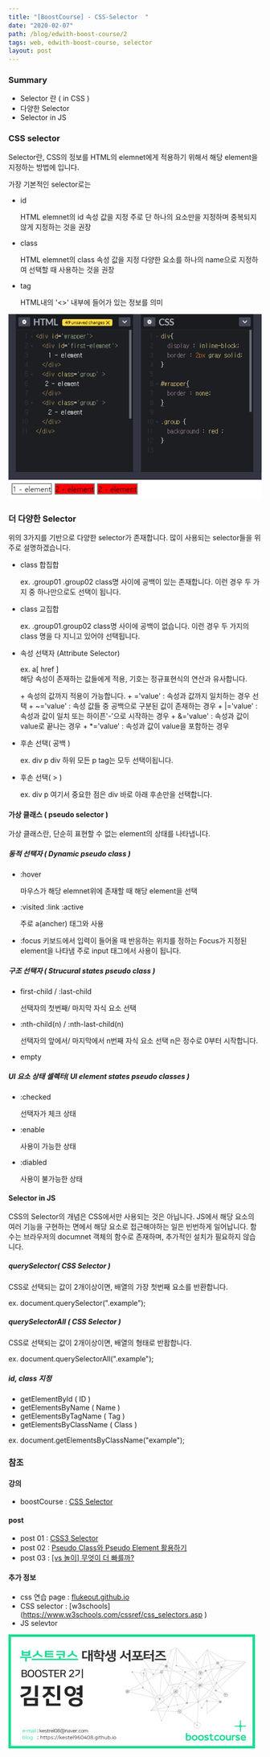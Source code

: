 ```yaml
---
title: "[BoostCourse] - CSS-Selector  "
date: "2020-02-07"
path: /blog/edwith-boost-course/2
tags: web, edwith-boost-course, selector
layout: post
---
```


### Summary
 - Selector 란 ( in CSS )
 - 다양한 Selector 
 - Selector in JS


### CSS selector 
 Selector란, CSS의 정보를 HTML의 elemnet에게 적용하기 위해서 해당 element을 지정하는 방법에 입니다.
 
가장 기본적인 selector로는 
 - id 
   
   HTML elemnet의 id 속성 값을 지정 
   주로 단 하나의 요소만을 지정하며 중복되지 않게 지정하는 것을 권장

 - class

   HTML elemnet의 class 속성 값을 지정 
   다양한 요소를 하나의 name으로 지정하여 선택할 때 사용하는 것을 권장

 - tag 

   HTML내의 '<>' 내부에 들어가 있는 정보를 의미

![boostCourse-7.png](./boostCourse-7.png)

### 더 다양한 Selector
 위의 3가지를 기반으로 다양한 selector가 존재합니다.
 많이 사용되는 selector들을 위주로 설명하겠습니다.

 - class 합집합 

   ex.  .group01 .group02
   class명 사이에 공백이 있는 존재합니다. 이런 경우 두 가지 중 하나만으로도 선택이 됩니다.

- class 교집합 

   ex.  .group01.group02
   class명 사이에 공백이 없습니다. 이런 경우 두 가지의 class 명을 다 지니고 있어야 선택됩니다.

- 속성 선택자 (Attribute Selector)

   ex.  a[ href ]  
   해당 속성이 존재하는 값들에게 적용, 기호는 정규표현식의 연산과 유사합니다.
   
   \+ 속성의 값까지 적용이 가능합니다.
   \+ ='value'  : 속성과 값까지 일치하는 경우 선택
   \+ ~='value' : 속성 값들 중 공백으로 구분된 값이 존재하는 경우
   \+ |='value' : 속성과 값이 일치 또는 하이픈'-'으로 시작하는 경우
   \+ &='value' : 속성과 값이 value로 끝나는 경우
   \+ *='value' : 속성과 값이 value을 포함하는 경우


- 후손 선택( 공백 )

   ex.  div p 
   div 하위 모든 p tag는 모두 선택이됩니다.

- 후손 선택( > )

   ex.  div p 
   여기서 중요한 점은 div 바로 아래 후손만을 선택합니다.
   

#### 가상 클래스 ( pseudo selector ) 
 가상 클래스란, 단순히 표현할 수 없는 element의 상태를 나타냅니다.

##### 동적 선택자 ( Dynamic pseudo class )
 - :hover 

   마우스가 해당 elemnet위에 존재할 때 해당 element을 선택

 - :visited :link :active

   주로 a(ancher) 태그와 사용

 - :focus 
   키보드에서 입력이 들어올 때 반응하는 위치를 정하는 Focus가 지정된 element을 나타냄
   주로 input 태그에서 사용이 됩니다.
   
##### 구조 선택자 ( Strucural states pseudo class )
 - first-child / :last-child

   선택자의 첫번째/ 마지막 자식 요소 선택

 - :nth-child(n) / :nth-last-child(n)

   선택자의 앞에서/ 마지막에서 n번째 자식 요소 선택
   n은 정수로 0부터 시작합니다.

 - empty

 
##### UI 요소 상태 셀렉터( UI element states pseudo classes )
 - :checked 

   선택자가 체크 상태

 - :enable

   사용이 가능한 상태

 - :diabled 
 
   사용이 불가능한 상태 


#### Selector in JS
 CSS의 Selector의 개념은 CSS에서만 사용되는 것은 아닙니다. JS에서 해당 요소의 여러 기능을 구현하는 면에서 해당 요소로 접근해야하는 일은 빈번하게 일어납니다. 함수는 브라우저의 documnet 객체의 함수로 존재하며, 추가적인 설치가 필요하지 않습니다.


##### querySelector( CSS Selector )
 CSS로 선택되는 값이 2개이상이면, 배열의 가장 첫번째 요소를 반환합니다.
 
 ex.  document.querySelector(".example");


##### querySelectorAll ( CSS Selector ) 
 CSS로 선택되는 값이 2개이상이면, 배열의 형태로 반홥합니다.

 ex.  document.querySelectorAll(".example");

##### id, class 지정
 - getElementById ( ID )
 - getElementsByName ( Name )
 - getElementsByTagName ( Tag )
 - getElementsByClassName ( Class )

 ex.  document.getElementsByClassName("example");

### 참조

#### 강의
 - boostCourse : [CSS Selector](https://www.edwith.org/boostcourse-web/lecture/16676/)

#### post 
 - post 01  : [CSS3 Selector](https://poiemaweb.com/css3-selector)
 - post 02  : [Pseudo Class와 Pseudo Element 활용하기](https://asfirstalways.tistory.com/184)
 - post 03  : [ [vs 놀이] 무엇이 더 빠를까?](http://blog.nekoromancer.kr/2014/04/04/vs-%EB%86%80%EC%9D%B4-%EB%AC%B4%EC%97%87%EC%9D%B4-%EB%8D%94-%EB%B9%A0%EB%A5%BC%EA%B9%8C/)


#### 추가 정보
 - css 연습 page : [flukeout.github.io](https://flukeout.github.io/)
 - CSS selector : [w3schools] (https://www.w3schools.com/cssref/css_selectors.asp )
 - JS selevtor  

![nametech](./edwith-nametech.jpg)

[Gatsby]: https://www.terraform.io/docs/configuration/variables.html "Terraform Variables"


